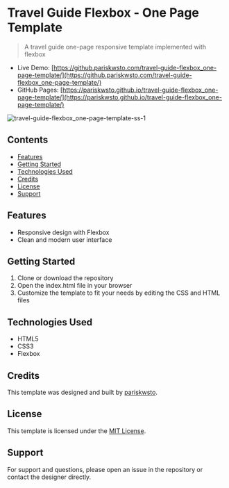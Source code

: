 # Travel Guide Flexbox - One Page Template

> A travel guide one-page responsive template implemented with flexbox

- Live Demo: [https://github.pariskwsto.com/travel-guide-flexbox_one-page-template/](https://github.pariskwsto.com/travel-guide-flexbox_one-page-template/)
- GitHub Pages: [https://pariskwsto.github.io/travel-guide-flexbox_one-page-template/](https://pariskwsto.github.io/travel-guide-flexbox_one-page-template/)

![travel-guide-flexbox_one-page-template-ss-1](https://user-images.githubusercontent.com/22442894/216463783-1ff07eb7-a557-48d4-aef6-4eed50378b9d.png)

## Contents

- [Features](#features)
- [Getting Started](#getting-started)
- [Technologies Used](#technologies-used)
- [Credits](#credits)
- [License](#license)
- [Support](#support)

## Features

- Responsive design with Flexbox
- Clean and modern user interface

## Getting Started

1. Clone or download the repository
2. Open the index.html file in your browser
3. Customize the template to fit your needs by editing the CSS and HTML files

## Technologies Used

- HTML5
- CSS3
- Flexbox

## Credits

This template was designed and built by [pariskwsto](https://github.com/pariskwsto).

## License

This template is licensed under the [MIT License](https://opensource.org/licenses/MIT).

## Support

For support and questions, please open an issue in the repository or contact the designer directly.
